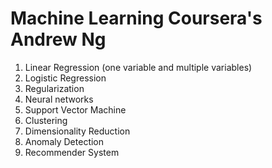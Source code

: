 # Machine Learning Coursera's Andrew Ng

1. Linear Regression (one variable and multiple variables)
2. Logistic Regression
3. Regularization
4. Neural networks
5. Support Vector Machine
6. Clustering
7. Dimensionality Reduction
8. Anomaly Detection
9. Recommender System
